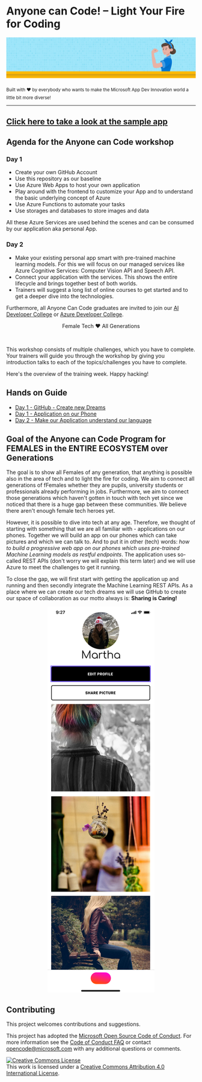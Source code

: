 # Anyone can Code! – Light Your Fire for Coding

![FemaleTechGenLogo](./img/anyone-can-code_1400x300.png)

  <p>
    <sub>Built with ❤ by everybody who wants to make the Microsoft App Dev Innovation world a little bit more diverse! </sub>
  </p>

</div>

<hr>

## [Click here to take a look at the sample app](https://microsoft.github.io/anyonecancode/)

## Agenda for the Anyone can Code workshop

### Day 1
- Create your own GitHub Account
- Use this repository as our baseline
- Use Azure Web Apps to host your own application
- Play around with the frontend to customize your App and to understand the basic underlying concept of Azure
- Use Azure Functions to automate your tasks
- Use storages and databases to store images and data

All these Azure Services are used behind the scenes and can be consumed by our application aka personal App.

### Day 2
- Make your existing personal app smart with pre-trained machine learning models. For this we will focus on our managed services like Azure Cognitive Services: Computer Vision API and Speech API.
- Connect your application with the services. This shows the entire lifecycle and brings together best of both worlds.
- Trainers will suggest a long list of online courses to get started and to get a deeper dive into the technologies.

Furthermore, all Anyone Can Code graduates are invited to join our [AI Developer College](https://github.com/azuredevcollege/aidevcollege) or
[Azure Developer College](https://github.com/azuredevcollege/trainingdays).

<div align="center">
  <p> Female Tech ❤︎ All Generations</p>
</div>

<br>

This workshop consists of multiple challenges, which you have to complete. Your trainers will guide you through the workshop by giving you introduction talks to each of the topics/challenges you have to complete.

Here's the overview of the training week. Happy hacking!

## Hands on Guide

- [Day 1 - GitHub - Create new Dreams](instructions/day1/Github/README.md)
- [Day 1 - Application on our Phone ](instructions/day1/Application/README.md)
- [Day 2 - Make our Application understand our language](instructions/day2/Speech/README.md)

## Goal of the Anyone can Code Program for FEMALES in the ENTIRE ECOSYSTEM over Generations

The goal is to show all Females of any generation, that anything is possible also in the area of tech and to light the fire for coding. We aim to connect all generations of fFemales whether they are pupils, university students or professionals already performing in jobs. Furthermore, we aim to connect those generations which haven't gotten in touch with tech yet since we noticed that there is a huge gap between these communities. We believe there aren't enough female tech heroes yet.

However, it is possible to dive into tech at any age. Therefore, we thought of starting with something that we are all familiar with - applications on our phones. Together we will build an app on our phones which can take pictures and which we can talk to. And to put it in other (tech) words: _how to build a progressive web app on our phones which uses pre-trained Machine Learning models as restful endpoints_. The application uses so-called REST APIs (don't worry we will explain this term later) and we will use Azure to meet the challenges to get it running.

To close the gap, we will first start with getting the application up and running and then secondly integrate the Machine Learning REST APIs. As a place where we can create our tech dreams we will use GitHub to create our space of collaboration as our motto always is: **Sharing is Caring!**

<div align="center">
  <p></p>
  <img src="./img/microgram-mock.png" alt="Microgram App Mockup" />
</div>

## Contributing

This project welcomes contributions and suggestions.

This project has adopted the [Microsoft Open Source Code of Conduct](https://opensource.microsoft.com/codeofconduct/).
For more information see the [Code of Conduct FAQ](https://opensource.microsoft.com/codeofconduct/faq/) or
contact [opencode@microsoft.com](mailto:opencode@microsoft.com) with any additional questions or comments.

[![Creative Commons License](https://i.creativecommons.org/l/by/4.0/88x31.png)](http://creativecommons.org/licenses/by/4.0/)  
This work is licensed under a [Creative Commons Attribution 4.0 International License](http://creativecommons.org/licenses/by/4.0/).
